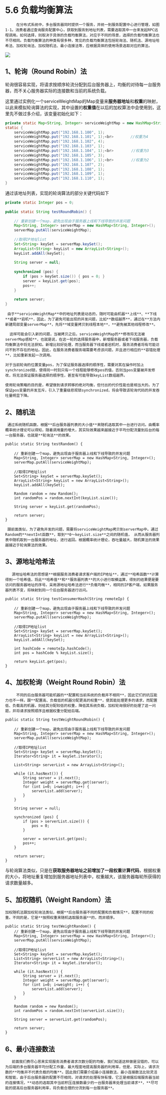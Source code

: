 # 5.6 负载均衡算法

         在分布式系统中，多台服务器同时提供一个服务，并统一到服务配置中心进行管理，如图1-1。消费者通过查询服务配置中心，获取到服务到地址列表，需要选取其中一台来发起RPC远程调用。如何选择，则取决于具体的负载均衡算法，对应于不同的场景，选择的负载均衡算法也不尽相同。负载均衡算法的种类有很多种，常见的负载均衡算法包括轮询法、随机法、源地址哈希法、加权轮询法、加权随机法、最小连接法等，应根据具体的使用场景选取对应的算法。

![](../../.gitbook/assets/image%20%28128%29.png)

## **1、轮询（Round Robin）法**

 轮询很容易实现，将请求按顺序轮流分配到后台服务器上，均衡的对待每一台服务器，而不关心服务器实际的连接数和当前的系统负载。

这里通过实例化一个serviceWeightMap的Map变量来**服务器地址**和**权重**的映射，以此来模拟轮询算法的实现，其中设置的**权重值**在以后的加权算法中会使用到，这里先不做过多介绍，该变量初始化如下：

```java
private static Map<String, Integer> serviceWeightMap = new HashMap<String, Integer>();
static {
    serviceWeightMap.put("192.168.1.100", 1);
    serviceWeightMap.put("192.168.1.101", 1);<br>　　　　 //权重为4
    serviceWeightMap.put("192.168.1.102", 4);
    serviceWeightMap.put("192.168.1.103", 1);
    serviceWeightMap.put("192.168.1.104", 1);<br>        //权重为3
    serviceWeightMap.put("192.168.1.105", 3);
    serviceWeightMap.put("192.168.1.106", 1);<br>        //权重为2
    serviceWeightMap.put("192.168.1.107", 2);
    serviceWeightMap.put("192.168.1.108", 1);
    serviceWeightMap.put("192.168.1.109", 1);
    serviceWeightMap.put("192.168.1.110", 1);
}
```

 通过该地址列表，实现的轮询算法的部分关键代码如下

```java
private static Integer pos = 0;
 
public static String testRoundRobin() {
     
    // 重新创建一个map，避免出现由于服务器上线和下线导致的并发问题
    Map<String, Integer> serverMap = new HashMap<String, Integer>();
    serverMap.putAll(serviceWeightMap);
     
    //取得IP地址list
    Set<String> keySet = serverMap.keySet();
    ArrayList<String> keyList = new ArrayList<String>();
    keyList.addAll(keySet);
     
    String server = null;
     
    synchronized (pos) {
        if (pos > keySet.size()) { pos = 0; }
        server = keyList.get(pos);  
        pos++;
    }
     
    return server;
}
```

     由于**serviceWeightMap**中的地址列表是动态的，随时可能由机器**上线**、**下线**或者**宕机**，因此，为了避免可能出现的并发问题，比如**数组越界**，通过在**方法内新建局部变量serverMap**，先将**域变量拷贝到线程本地**，**避免被其他线程修改**。

      这样可能会引入新的问题，当被拷贝之后，serviceWeightMap的**修改将无法被serverMap感知**，也就是说，在这一轮的选择服务器中，新增服务器或者下线服务器，负载均衡算法中将无法获知。新增比较好处理，而当服务器下线或者宕机时，服务消费者将有可能访问不到不存在的地址。因此，在服务消费者服务端需要考虑该问题，并且进行相应的**容错处理**，比如重新发起一次调用。 

    对于当前轮询的位置变量pos，为了保证服务器选择的顺序性，需要对其在操作时加上synchronized锁，使得同一时刻只有一个线程能够修改pos的值，否则当pos变量被并发修改，将无法保证服务器选择的顺序性，甚至有可能导致keyList数组越界。

    使用轮询策略的目的是，希望做到请求转移的绝对均衡，但付出的代价性能也是相当大的。为了保证pos变量的并发互斥，引入了重量级悲观锁synchronized，将会导致该轮询代码的并发吞吐量明显下降。

## **2、随机法**

     通过系统随机函数，根据**后台服务器列表的大小值**来随机选取其中一台进行访问。由概率概率统计理论可以得知，随着调用量的增大，其实际效果越来越接近于平均分配流量到后台的每一台服务器，也就是**轮询法**的效果。

```text
public static String testRandom() {
 
    // 重新创建一个map，避免出现由于服务器上线和下线导致的并发问题
    Map<String, Integer> serverMap = new HashMap<String, Integer>();
    serverMap.putAll(serviceWeightMap);
 
    //取得IP地址list
    Set<String> keySet = serverMap.keySet();
    ArrayList<String> keyList = new ArrayList<String>();
    keyList.addAll(keySet);
 
    Random random = new Random();
    int randomPos = random.nextInt(keyList.size());
     
    String server = keyList.get(randomPos);
     
    return server;
}
```

     跟前面类似，为了避免并发的问题，需要将serviceWeightMap拷贝到serverMap中。通过Random的**nextInt函数**，取到**0～keyList.size**之间的随机值， 从而从服务器列表中随机取到一台服务器的地址，进行返回。根据概率统计理论，吞吐量越大，随机算法的效果越接近于轮询算法的效果。

## **3、源地址哈希法** 

       源地址哈希法的思想是**根据服务消费者请求客户端的IP地址**，通过**哈希函数**计算得到一个哈希值，将此**哈希值**和**服务器列表**的大小进行取模运算，得到的结果便是要访问的服务器地址的序号。采用源地址哈希法进行**负载均衡**，相同的IP客户端，如果服务器列表不变，将映射到同一个后台服务器进行访问。

```text
public static String testConsumerHash(String remoteIp) {
 
    // 重新创建一个map，避免出现由于服务器上线和下线导致的并发问题
    Map<String, Integer> serverMap = new HashMap<String, Integer>();
    serverMap.putAll(serviceWeightMap);
 
    //取得IP地址list
    Set<String> keySet = serverMap.keySet();
    ArrayList<String> keyList = new ArrayList<String>();
    keyList.addAll(keySet);
     
    int hashCode = remoteIp.hashCode();
    int pos = hashCode % keyList.size();
     
    return keyList.get(pos);
}
```

## **4、加权轮询（Weight Round Robin）法**

         不同的后台服务器可能机器的**配置和当前系统的负载并不相同**，因此它们的抗压能力也不一样。跟**配置高、负载低的机器分配更高的权重**，使其能处理更多的请求，而配置低、负载高的机器，则给其分配较低的权重，降低其系统负载，加权轮询很好的处理了这一问题，并将请求按照顺序且根据权重分配给后端。

```text
public static String testWeightRoundRobin() {
 
    // 重新创建一个map，避免出现由于服务器上线和下线导致的并发问题
    Map<String, Integer> serverMap = new HashMap<String, Integer>();
    serverMap.putAll(serviceWeightMap);
 
    //取得IP地址list
    Set<String> keySet = serverMap.keySet();
    Iterator<String> it = keySet.iterator();
 
    List<String> serverList = new ArrayList<String>();
 
    while (it.hasNext()) {
        String server = it.next();
        Integer weight = serverMap.get(server);
        for (int i=0; i<weight; i++) {
            serverList.add(server);
        }
    }
 
    String server = null;
 
    synchronized (pos) {
        if (pos > serverList.size()) {
            pos = 0;
        }
         
        server = serverList.get(pos);
        pos++;
    }
     
    return server;
}
```

与轮询算法类似，只是在**获取服务器地址之前增加了一段权重计算代码**，根据权重的大小，将地址重复增加到服务器地址列表中，权重越大，该服务器每轮所获得的请求数量越多。

##  **5、加权随机（Weight Random）法**

    加权随机法跟加权轮询法类似，根据**后台服务器不同的配置和负载情况**，配置不同的权重。不同的是，它是**按照权重来随机选取服务器**的，而非顺序。

```text
public static String testWeightRandom() {
    // 重新创建一个map，避免出现由于服务器上线和下线导致的并发问题
    Map<String, Integer> serverMap = new HashMap<String, Integer>();
    serverMap.putAll(serviceWeightMap);
 
    //取得IP地址list
    Set<String> keySet = serverMap.keySet();
    List<String> serverList = new ArrayList<String>();
    Iterator<String> it = keySet.iterator();
     
    while (it.hasNext()) {
        String server = it.next();
        Integer weight = serverMap.get(server);
        for (int i=0; i<weight; i++) {
            serverList.add(server);
        }
    }
 
    Random random = new Random();
    int randomPos = random.nextInt(serverList.size());
 
    String server = serverList.get(randomPos);
 
    return server;
}
```

## **6、最小连接数法**

       前面我们费尽心思来实现服务消费者请求次数分配的均衡，我们知道这样做是没错的，可以为后端的多台服务器平均分配工作量，最大程度地提高服务器的利用率，但是，实际上，请求次数的**均衡并不代表负载的均衡**。因此我们需要介绍最小连接数法，最小连接数法比较灵活和智能，由于后台服务器的配置不尽相同，对请求的处理有快有慢，它正是根据后端服务器当前的连接情况，**动态的选取其中当前积压连接数最少的一台服务器来处理当前请求**，**尽可能的提高后台服务器利用率，将负载合理的分流到每一台服务器**。

